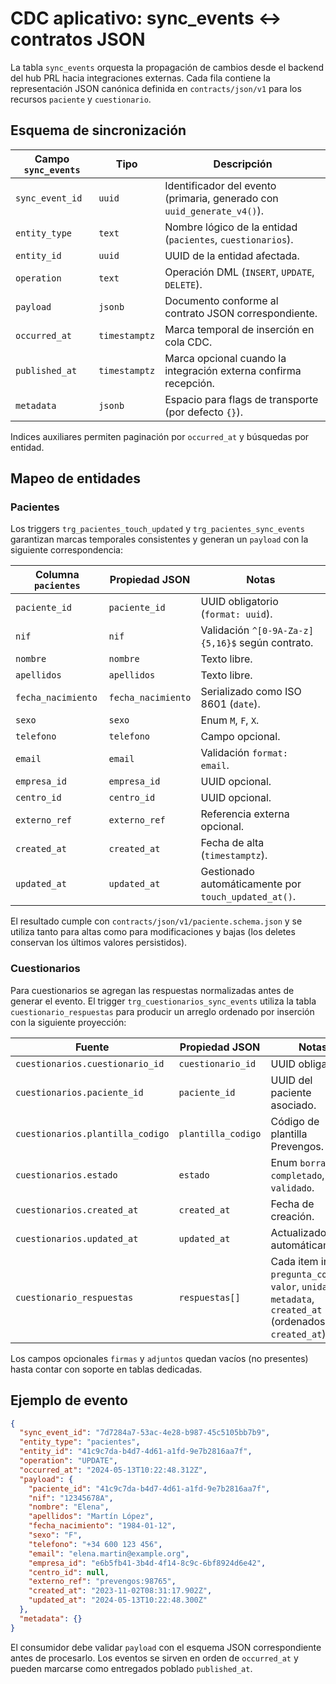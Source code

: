 # CDC aplicativo: sync_events ↔ contratos JSON

La tabla `sync_events` orquesta la propagación de cambios desde el backend del hub PRL hacia integraciones externas. Cada fila
contiene la representación JSON canónica definida en `contracts/json/v1` para los recursos `paciente` y `cuestionario`.

## Esquema de sincronización

| Campo `sync_events` | Tipo | Descripción |
| --- | --- | --- |
| `sync_event_id` | `uuid` | Identificador del evento (primaria, generado con `uuid_generate_v4()`). |
| `entity_type` | `text` | Nombre lógico de la entidad (`pacientes`, `cuestionarios`). |
| `entity_id` | `uuid` | UUID de la entidad afectada. |
| `operation` | `text` | Operación DML (`INSERT`, `UPDATE`, `DELETE`). |
| `payload` | `jsonb` | Documento conforme al contrato JSON correspondiente. |
| `occurred_at` | `timestamptz` | Marca temporal de inserción en cola CDC. |
| `published_at` | `timestamptz` | Marca opcional cuando la integración externa confirma recepción. |
| `metadata` | `jsonb` | Espacio para flags de transporte (por defecto `{}`). |

Indices auxiliares permiten paginación por `occurred_at` y búsquedas por entidad.

## Mapeo de entidades

### Pacientes

Los triggers `trg_pacientes_touch_updated` y `trg_pacientes_sync_events` garantizan marcas temporales consistentes y generan un
`payload` con la siguiente correspondencia:

| Columna `pacientes` | Propiedad JSON | Notas |
| --- | --- | --- |
| `paciente_id` | `paciente_id` | UUID obligatorio (`format: uuid`). |
| `nif` | `nif` | Validación `^[0-9A-Za-z]{5,16}$` según contrato. |
| `nombre` | `nombre` | Texto libre. |
| `apellidos` | `apellidos` | Texto libre. |
| `fecha_nacimiento` | `fecha_nacimiento` | Serializado como ISO 8601 (`date`). |
| `sexo` | `sexo` | Enum `M`, `F`, `X`. |
| `telefono` | `telefono` | Campo opcional. |
| `email` | `email` | Validación `format: email`. |
| `empresa_id` | `empresa_id` | UUID opcional. |
| `centro_id` | `centro_id` | UUID opcional. |
| `externo_ref` | `externo_ref` | Referencia externa opcional. |
| `created_at` | `created_at` | Fecha de alta (`timestamptz`). |
| `updated_at` | `updated_at` | Gestionado automáticamente por `touch_updated_at()`. |

El resultado cumple con `contracts/json/v1/paciente.schema.json` y se utiliza tanto para altas como para modificaciones y bajas
(los deletes conservan los últimos valores persistidos).

### Cuestionarios

Para cuestionarios se agregan las respuestas normalizadas antes de generar el evento. El trigger `trg_cuestionarios_sync_events`
utiliza la tabla `cuestionario_respuestas` para producir un arreglo ordenado por inserción con la siguiente proyección:

| Fuente | Propiedad JSON | Notas |
| --- | --- | --- |
| `cuestionarios.cuestionario_id` | `cuestionario_id` | UUID obligatorio. |
| `cuestionarios.paciente_id` | `paciente_id` | UUID del paciente asociado. |
| `cuestionarios.plantilla_codigo` | `plantilla_codigo` | Código de plantilla Prevengos. |
| `cuestionarios.estado` | `estado` | Enum `borrador`, `completado`, `validado`. |
| `cuestionarios.created_at` | `created_at` | Fecha de creación. |
| `cuestionarios.updated_at` | `updated_at` | Actualizado automáticamente. |
| `cuestionario_respuestas` | `respuestas[]` | Cada item incluye `pregunta_codigo`, `valor`, `unidad`, `metadata`, `created_at` (ordenados por `created_at`). |

Los campos opcionales `firmas` y `adjuntos` quedan vacíos (no presentes) hasta contar con soporte en tablas dedicadas.

## Ejemplo de evento

```json
{
  "sync_event_id": "7d7284a7-53ac-4e28-b987-45c5105bb7b9",
  "entity_type": "pacientes",
  "entity_id": "41c9c7da-b4d7-4d61-a1fd-9e7b2816aa7f",
  "operation": "UPDATE",
  "occurred_at": "2024-05-13T10:22:48.312Z",
  "payload": {
    "paciente_id": "41c9c7da-b4d7-4d61-a1fd-9e7b2816aa7f",
    "nif": "12345678A",
    "nombre": "Elena",
    "apellidos": "Martín López",
    "fecha_nacimiento": "1984-01-12",
    "sexo": "F",
    "telefono": "+34 600 123 456",
    "email": "elena.martin@example.org",
    "empresa_id": "e6b5fb41-3b4d-4f14-8c9c-6bf8924d6e42",
    "centro_id": null,
    "externo_ref": "prevengos:98765",
    "created_at": "2023-11-02T08:31:17.902Z",
    "updated_at": "2024-05-13T10:22:48.300Z"
  },
  "metadata": {}
}
```

El consumidor debe validar `payload` con el esquema JSON correspondiente antes de procesarlo. Los eventos se sirven en orden de
`occurred_at` y pueden marcarse como entregados poblado `published_at`.
